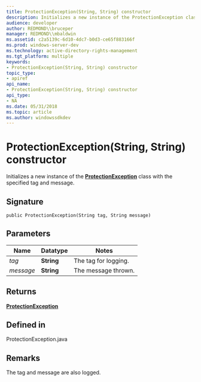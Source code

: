 ```yaml
---
title: ProtectionException(String, String) constructor
description: Initializes a new instance of the ProtectionException class with the specified tag and message.
audience: developer
author: REDMOND\\bruceper
manager: REDMOND\\mbaldwin
ms.assetid: c2a5139c-6d10-4dc7-b0d3-ce65f883166f
ms.prod: windows-server-dev
ms.technology: active-directory-rights-management
ms.tgt_platform: multiple
keywords:
- ProtectionException(String, String) constructor
topic_type:
- apiref
api_name:
- ProtectionException(String, String) constructor
api_type:
- NA
ms.date: 05/31/2018
ms.topic: article
ms.author: windowssdkdev
---
```


# ProtectionException(String, String) constructor

Initializes a new instance of the [**ProtectionException**](protectionexception-class-java.md) class with the specified tag and message.

## Signature

``` syntax
public ProtectionException(String tag, String message)
```

## Parameters



| Name                 | Datatype              | Notes                           |
|----------------------|-----------------------|---------------------------------|
| *tag*<br/>     | **String**<br/> | The tag for logging.<br/> |
| *message*<br/> | **String**<br/> | The message thrown.<br/>  |



 

## Returns

[**ProtectionException**](protectionexception-class-java.md)

## Defined in

ProtectionException.java

## Remarks

The tag and message are also logged.

 

 






